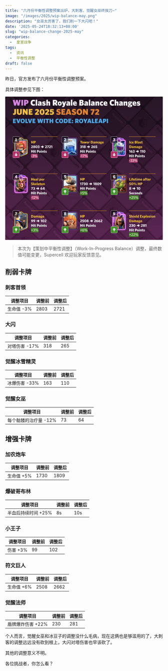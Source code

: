 ```yaml
---
title: "六月份平衡性调整预案出炉，大刺客、觉醒女巫终挨刀~"
image: "/images/2025/wip-balance-may.png"
description: "女巫太厉害了，我们削一下大闪吧！"
date: '2025-05-24T18:32:13+08:00'
slug: "wip-balance-change-2025-may"
categories:
  -  皇室战争
tags:
  -  资讯
  -  平衡性调整
draft: false
---
```




昨日，官方发布了六月份平衡性调整预案。

具体调整参见下图：

![](qq20250524-183935.png)


> 本次为【策划中平衡性调整】（Work-In-Progress Balance）调整，最终数值可能变更，Supercell 欢迎玩家反馈意见。


## 削弱卡牌

### 刺客首领

| 调整项目     | 调整前 | 调整后 |
|--------------|--------|--------|
| 生命值 -3%   | 2803   | 2721   |



### 大闪

| 调整项目      | 调整前 | 调整后 |
|---------------|--------|--------|
| 对塔伤害 -17% | 318    | 265    |



### 觉醒冰雪精灵

| 调整项目      | 调整前 | 调整后 |
|---------------|--------|--------|
| 冰爆伤害 -33% | 163    | 110    |



### 觉醒女巫

| 调整项目               | 调整前 | 调整后 |
|------------------------|--------|--------|
| 每个骷髅的治疗量 -12% | 73     | 64     |



## 增强卡牌

### 加农炮车

| 调整项目   | 调整前 | 调整后 |
|------------|--------|--------|
| 生命值 +5% | 1730   | 1809   |



### 爆破哥布林

| 调整项目               | 调整前 | 调整后 |
|------------------------|--------|--------|
| 半血后持续时间 +25%     | 8s      | 10s     |



### 小王子

| 调整项目  | 调整前 | 调整后 |
|-----------|--------|--------|
| 伤害 +3%  | 99     | 102    |





### 符文巨人

| 调整项目   | 调整前 | 调整后 |
|------------|--------|--------|
| 生命值 +6% | 2508   | 2662   |



### 觉醒法师

| 调整项目               | 调整前 | 调整后 |
|------------------------|--------|--------|
| 盾牌爆炸伤害 +22%     | 230    | 281    |

个人而言，觉醒女巫和冰豆子的调整没什么毛病，现在这俩也是够滥用的了，大刺客的调整远远没有砍到根上，大闪对塔伤害也早该砍了。

其他的调整意义不明。

各位挑战者，你怎么看？


